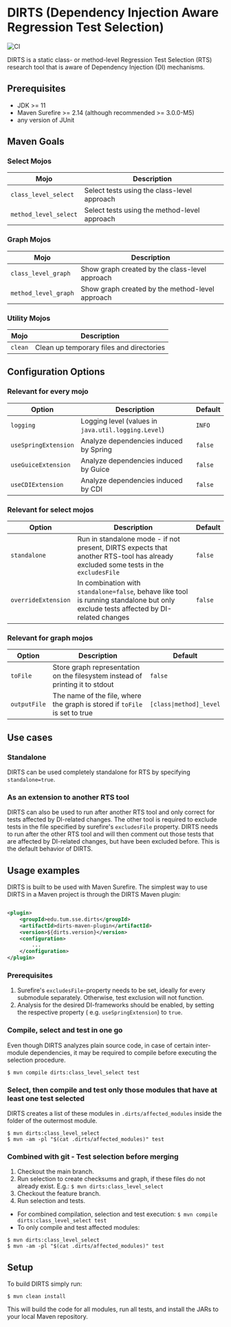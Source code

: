 # DIRTS (Dependency Injection Aware Regression Test Selection)

![CI](https://github.com/tum-i4/dirts/actions/workflows/maven.yml/badge.svg)

DIRTS is a static class- or method-level Regression Test Selection (RTS) research tool that is aware of
Dependency Injection (DI) mechanisms.

## Prerequisites

- JDK >= 11
- Maven Surefire >= 2.14 (although recommended >= 3.0.0-M5)
- any version of JUnit

## Maven Goals

### Select Mojos

| Mojo                  | Description                                  |
|-----------------------|----------------------------------------------|
| `class_level_select`  | Select tests using the class-level approach  |
| `method_level_select` | Select tests using the method-level approach |

### Graph Mojos

| Mojo                  | Description                                     |
|-----------------------|-------------------------------------------------|
| `class_level_graph`   | Show graph created by the class-level approach  |
| `method_level_graph`  | Show graph created by the method-level approach |

### Utility Mojos

| Mojo    | Description                              |
|---------|------------------------------------------|
| `clean` | Clean up temporary files and directories |

## Configuration Options

### Relevant for every mojo

| Option                | Description                                                                        | Default |
|-----------------------|------------------------------------------------------------------------------------|---------|
| `logging`             | Logging level (values in `java.util.logging.Level`)                                | `INFO`  |
| `useSpringExtension`  | Analyze dependencies induced by Spring                                             | `false` |
| `useGuiceExtension`   | Analyze dependencies induced by Guice                                              | `false` |
| `useCDIExtension`     | Analyze dependencies induced by CDI                                                | `false` |

### Relevant for select mojos

| Option                | Description                                                                                                                          | Default |
|-----------------------|--------------------------------------------------------------------------------------------------------------------------------------|---------|
| `standalone`          | Run in standalone mode - if not present, DIRTS expects that another RTS-tool has already excluded some tests in the `excludesFile`   | `false` |
| `overrideExtension`   | In combination with `standalone=false`, behave like tool is running standalone but only exclude tests affected by DI-related changes | `false` |

### Relevant for graph mojos

| Option                | Description                                                                        | Default |
|-----------------------|------------------------------------------------------------------------------------|---------|
| `toFile`              | Store graph representation on the filesystem instead of printing it to stdout      | `false` |
| `outputFile`          | The name of the file, where the graph is stored if `toFile` is set to true         | `[class\|method]_level` |

## Use cases

### Standalone

DIRTS can be used completely standalone for RTS by specifying `standalone=true`.

### As an extension to another RTS tool

DIRTS can also be used to run after another RTS tool and only correct for tests affected by DI-related changes.
The other tool is required to exclude tests in the file specified by surefire's `excludesFile` property.
DIRTS needs to run after the other RTS tool and will then comment out those tests that are affected by DI-related
changes,
but have been excluded before.
This is the default behavior of DIRTS.

## Usage examples

DIRTS is built to be used with Maven Surefire. The simplest way to use DIRTS in a Maven project is through the DIRTS
Maven plugin:

```xml

<plugin>
    <groupId>edu.tum.sse.dirts</groupId>
    <artifactId>dirts-maven-plugin</artifactId>
    <version>${dirts.version}</version>
    <configuration>
        ...
    </configuration>
</plugin>
```

### Prerequisites

1. Surefire's `excludesFile`-property needs to be set, ideally for every submodule separately. Otherwise, test exclusion
   will not function.
2. Analysis for the desired DI-frameworks should be enabled, by setting the respective property (
   e.g. `useSpringExtension`) to `true`.

### Compile, select and test in one go

Even though DIRTS analyzes plain source code, in case of certain inter-module dependencies, it may be required to
compile before executing the selection procedure.

```shell
$ mvn compile dirts:class_level_select test
```

### Select, then compile and test only those modules that have at least one test selected

DIRTS creates a list of these modules in `.dirts/affected_modules` inside the folder of the outermost module.

```shell
$ mvn dirts:class_level_select
$ mvn -am -pl "$(cat .dirts/affected_modules)" test
```

### Combined with git - Test selection before merging

1. Checkout the main branch.
2. Run selection to create checksums and graph, if these files do not already exist.
   E.g.: ```$ mvn dirts:class_level_select```
3. Checkout the feature branch.
4. Run selection and tests.

- For combined compilation, selection and test execution: ```$ mvn compile dirts:class_level_select test```
- To only compile and test affected modules:

```shell
$ mvn dirts:class_level_select
$ mvn -am -pl "$(cat .dirts/affected_modules)" test
```

## Setup

To build DIRTS simply run:

```shell
$ mvn clean install
```

This will build the code for all modules, run all tests, and install the JARs to your local Maven repository.

